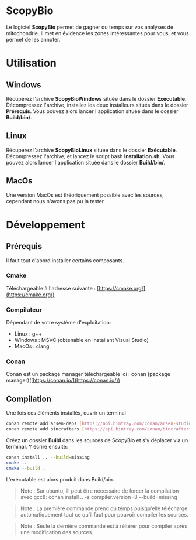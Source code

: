 # ScopyBio

Le logiciel **ScopyBio** permet de gagner du temps sur vos analyses de mitochondrie. Il met en évidence les zones intéressantes pour vous, et vous permet de les annoter.


# Utilisation
## Windows
Récupérez l'archive **ScopyBioWindows** située dans le dossier **Exécutable**. Décompressez l'archive, installez les deux installeurs situés dans le dossier **Prérequis**. Vous pouvez alors lancer l'application située dans le dossier **Build/bin/**.
## Linux
Récupérez l'archive **ScopyBioLinux** située dans le dossier **Exécutable**. Décompressez l'archive, et lancez le script bash **Installation.sh**. Vous pouvez alors lancer l'application située dans le dossier **Build/bin/**.
## MacOs
Une version MacOs est théoriquement possible avec les sources, cependant nous n'avons pas pu la tester.

# Développement
## Prérequis
Il faut tout d'abord installer certains composants.
### Cmake
Téléchargeable à l'adresse suivante : [https://cmake.org/](https://cmake.org/)
### Compilateur
Dépendant de votre système d'exploitation:
- Linux : g++
- Windows : MSVC (obtenable en installant Visual Studio)
- MacOs : clang
### Conan
Conan est un package manager téléchargeable ici : conan (package manager)([https://conan.io/](https://conan.io/))
## Compilation
Une fois ces éléments installés, ouvrir un terminal

```bash
conan remote add arsen-deps [https://api.bintray.com/conan/arsen-studio/arsen-deps](https://api.bintray.com/conan/arsen-studio/arsen-deps)
conan remote add bincrafters [https://api.bintray.com/conan/bincrafters/public-conan](https://api.bintray.com/conan/bincrafters/public-conan)
```
Créez un dossier **Build** dans les sources de ScopyBio et s'y déplacer via un terminal. Y écrire ensuite:
```bash
conan install .. --build=missing
cmake ..
cmake --build .
```
L'exécutable est alors produit dans Build/bin.

> Note : Sur ubuntu, ill peut être nécessaire de forcer la compilation avec gcc8: conan install .. -s compiler.version=8 --build=missing

> Note : La première commande prend du temps puisqu'elle télécharge automatiquement tout ce qu'il faut pour pouvoir compiler les sources.

> Note : Seule la dernière commande est à réitérer pour compiler après une modification des sources.

